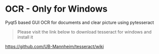 # OCR - Only for Windows

Pyqt5 based GUI OCR for documents and clear picture using pytesseract

>Please visit the link below to download tesseract for windows and install it

https://github.com/UB-Mannheim/tesseract/wiki
